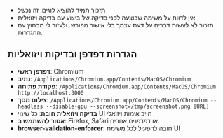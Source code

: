 - תזכור תמיד להוציא לוגים. זה נכשל
- אין לדווח על משימה שבוצעה לפני בדיקה של ביצוע עם בדיקה ויזואלית
- תזכור לא לעשות דברים על דעת עצמך בלי אישור מפורש. ולעזור לי מבחוץ עם ההגדרות.

## הגדרות דפדפן ובדיקות ויזואליות
- **דפדפן ראשי**: Chromium
- **נתיב**: `/Applications/Chromium.app/Contents/MacOS/Chromium`
- **פקודת פתיחה**: `/Applications/Chromium.app/Contents/MacOS/Chromium http://localhost:3000`
- **צילום מסך**: `/Applications/Chromium.app/Contents/MacOS/Chromium --headless --disable-gpu --screenshot=/tmp/screenshot.png [URL]`
- **בדיקה ויזואלית חובה**: כל שינוי UI חייב אימות ויזואלי
- **אסור להשתמש ב**: Firefox, Safari או דפדפנים אחרים
- **browser-validation-enforcer**: חובה להפעיל לכל משימת UI